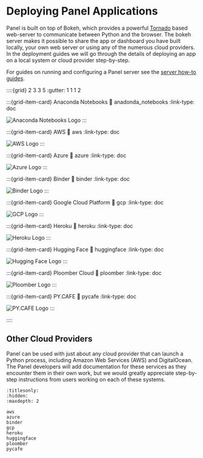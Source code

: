 # Deploying Panel Applications

Panel is built on top of Bokeh, which provides a powerful [Tornado](https://www.tornadoweb.org/en/stable/) based web-server to communicate between Python and the browser. The bokeh server makes it possible to share the app or dashboard you have built locally, your own web server or using any of the numerous cloud providers. In the deployment guides we will go through the details of deploying an app on a local system or cloud provider step-by-step.

For guides on running and configuring a Panel server see the [server how-to guides](../server/index).

::::{grid} 2 3 3 5
:gutter: 1 1 1 2

:::{grid-item-card} Anaconda Notebooks
:link: anadonda_notebooks
:link-type: doc

![Anaconda Notebooks Logo](../../_static/logos/anaconda.png)
:::

:::{grid-item-card} AWS
:link: aws
:link-type: doc

![AWS Logo](../../_static/logos/aws.png)
:::

:::{grid-item-card} Azure
:link: azure
:link-type: doc

![Azure Logo](../../_static/logos/azure.png)
:::

:::{grid-item-card} Binder
:link: binder
:link-type: doc

![Binder Logo](../../_static/logos/binder.png)
:::

:::{grid-item-card} Google Cloud Platform
:link: gcp
:link-type: doc

![GCP Logo](../../_static/logos/gcp.png)
:::

:::{grid-item-card} Heroku
:link: heroku
:link-type: doc

![Heroku Logo](../../_static/logos/heroku.png)
:::

:::{grid-item-card} Hugging Face
:link: huggingface
:link-type: doc

![Hugging Face Logo](../../_static/logos/huggingface.png)
:::

:::{grid-item-card} Ploomber Cloud
:link: ploomber
:link-type: doc

![Ploomber Logo](../../_static/logos/ploomber.png)
:::

:::{grid-item-card} PY.CAFE
:link: pycafe
:link-type: doc

![PY.CAFE Logo](../../_static/logos/pycafe.png)
:::

::::

## Other Cloud Providers

Panel can be used with just about any cloud provider that can launch a Python process, including Amazon Web Services (AWS) and DigitalOcean. The Panel developers will add documentation for these services as they encounter them in their own work, but we would greatly appreciate step-by-step instructions from users working on each of these systems.

```{toctree}
:titlesonly:
:hidden:
:maxdepth: 2

aws
azure
binder
gcp
heroku
huggingface
ploomber
pycafe
```
